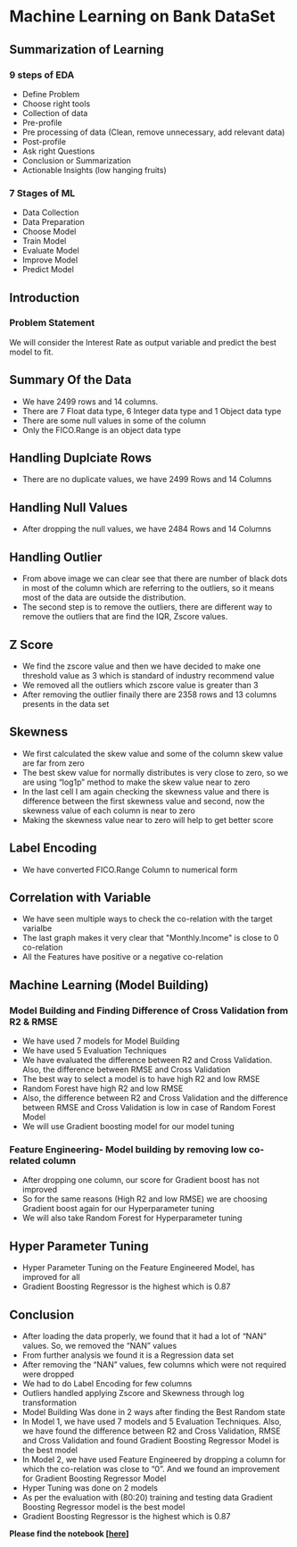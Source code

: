 # Machine Learning on Bank DataSet

## Summarization of Learning

### 9 steps of EDA
- Define Problem
- Choose right tools
- Collection of data
- Pre-profile
- Pre processing of data (Clean, remove unnecessary, add relevant data)
- Post-profile
- Ask right Questions
- Conclusion or Summarization
- Actionable Insights (low hanging fruits)

### 7 Stages of ML
- Data Collection
- Data Preparation
- Choose Model
- Train Model
- Evaluate Model
- Improve Model
- Predict Model

## Introduction
### Problem Statement

We will consider the Interest Rate as output variable and predict the best model to fit.

## Summary Of the Data
- We have 2499 rows and 14 columns. 
- There are 7 Float data type, 6 Integer data type and 1 Object data type
- There are some null values in some of the column
- Only the FICO.Range is an object data type

## Handling Duplciate Rows
- There are no duplicate values, we have 2499 Rows and 14 Columns

## Handling Null Values
- After dropping the null values, we have 2484 Rows and 14 Columns

## Handling Outlier
- From above image we can clear see that there are number of black dots in most of the column which are referring to the outliers, so it means most of the data are outside the distribution.
- The second step is to remove the outliers, there are different way to remove the outliers that are find the IQR, Zscore values.

## Z Score 
- We find the zscore value and then we have decided to make one threshold value as 3 which is standard of industry recommend value
- We removed all the outliers which zscore value is greater than 3
- After removing the outlier finaily there are 2358 rows and 13 columns presents in the data set

## Skewness
- We first calculated the skew value and some of the column skew value are far from zero
- The best skew value for normally distributes is very close to zero, so we are using “log1p” method to make the skew value near to zero
- In the last cell I am again checking the skewness value and there is difference between the first skewness value and second, now the skewness value of each column is near to zero
- Making the skewness value near to zero will help to get better score

## Label Encoding
- We have converted FICO.Range Column to numerical form

## Correlation with Variable
- We have seen multiple ways to check the co-relation with the target varialbe
- The last graph makes it very clear that "Monthly.Income" is close to 0 co-relation
- All the Features have positive or a negative co-relation 

## Machine Learning (Model Building)
### Model Building and Finding Difference of Cross Validation from R2 & RMSE
- We have used 7 models for Model Building
- We have used 5 Evaluation Techniques
- We have evaluated the difference between R2 and Cross Validation. Also, the difference between RMSE and Cross Validation
- The best way to select a model is to have high R2 and low RMSE
- Random Forest have high R2 and low RMSE
- Also, the difference between R2 and Cross Validation and the difference between RMSE and Cross Validation is low in case of Random Forest Model
- We will use Gradient boosting model for our model tuning

### Feature Engineering- Model building by removing low co-related column
- After dropping one column, our score for Gradient boost has not improved 
- So for the same reasons (High R2 and low RMSE) we are choosing Gradient boost again for our Hyperparameter tuning
- We will also take Random Forest for Hyperparameter tuning

## Hyper Parameter Tuning
- Hyper Parameter Tuning on the Feature Engineered Model, has improved for all 
- Gradient Boosting Regressor is the highest which is 0.87

## Conclusion
- After loading the data properly, we found that it had a lot of “NAN” values. So, we removed the “NAN” values
- From further analysis we found it is a Regression data set
- After removing the “NAN” values, few columns which were not required were dropped
- We had to do Label Encoding for few columns
- Outliers handled applying Zscore and Skewness through log transformation
- Model Building Was done in 2 ways after finding the Best Random state
- In Model 1, we have used 7 models and 5 Evaluation Techniques. Also, we have found the difference between R2 and Cross Validation, RMSE and Cross Validation and found Gradient Boosting Regressor Model is the best model
- In Model 2, we have used Feature Engineered by dropping a column for which the co-relation was close to “0”. And we found an improvement for Gradient Boosting Regressor Model
- Hyper Tuning was done on 2 models
- As per the evaluation with (80:20) training and testing data Gradient Boosting Regressor model is the best model
- Gradient Boosting Regressor is the highest which is 0.87

**Please find the notebook [[here](http://https://github.com/kasturi-sahu/Machine_Learning_Projects/blob/main/Bank%20Dataset/Bank%20Dataset.ipynb "here")]**




